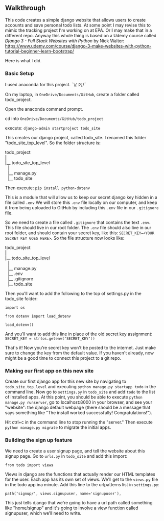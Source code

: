 ## Walkthrough

This code creates a simple django website that allows users to create accounts and save personal todo lists.
At some point I may revise this to mimic the tracking project I'm working on at EPA. Or I may make that in a different repo.
Anyway this whole thing is based on a Udemy course called _Django 3 - Full Stack Websites with Python_ by Nick Walter: https://www.udemy.com/course/django-3-make-websites-with-python-tutorial-beginner-learn-bootstrap/

Here is what I did.

### Basic Setup

I used anaconda for this project. ¯\\_(ツ)_/¯

On my laptop, in `OneDrive/Documents/GitHub`, create a folder called todo_project. 

Open the anaconda command prompt. 

cd into `OneDrive/Documents/GitHub/todo_project`

execute: `django-admin startproject todo_site` 

This creates our django project, called todo_site. I renamed this folder "todo_site_top_level". So the folder structure is:

todo_project<br>
|<br>
|__ todo_site_top_level<br>
&nbsp;    |<br>
&nbsp;    |__ manage.py<br>
&nbsp;    |__ todo_site<br>

Then execute:
`pip install python-dotenv`

This is a module that will allow us to keep our secret django key hidden in a file called `.env` We will store this `.env` file locally on our computer, 
and keep it from being uploaded to GitHub by including this `.env` file in our `.gitignore` file.

So we need to create a file called `.gitignore` that contains the text `.env`. This file should live in our root folder. The `.env` file should also live in our root folder, and should contain your secret key, like this: `SECRET_KEY=<YOUR SECRET KEY GOES HERE>`. So the file structure now looks like:

todo_project<br>
|<br>
|__ todo_site_top_level<br>
&nbsp;    |<br>
&nbsp;    |__ manage.py<br>
&nbsp;    |__ .env<br>
&nbsp;    |__ .gitignore<br>
&nbsp;    |__ todo_site<br>


Then you'll want to add the following to the top of settings.py in the todo_site folder: 

`import os`

`from dotenv import load_dotenv`

`load_dotenv()`

And you'll want to add this line in place of the old secret key assignment: `SECRET_KEY = str(os.getenv('SECRET_KEY'))`

That's it! Now you're secret key won't be posted to the internet. Just make sure to change the key from the default value. If you haven't already, now might be a good time to connect this project to a git repo.

### Making our first app on this new site

Create our first django app for this new site by navigating to `todo_site_top_level` and executing `python manage.py startapp todo` in the command line. Now go to `settings.py` in `todo_site` and add `todo` to the list of installed apps. At this point, you should be able to execute `python manage.py runserver`, go to localhost:8000 in your browser, and see your "website": the django default webpage (there should be a message that says something like "The install worked successfully! Congratulations!"). 

Hit ctrl+c in the command line to stop running the "server." Then execute `python manage.py migrate` to migrate the initial apps.

### Building the sign up feature

We need to create a user signup page, and tell the website about this signup page. Go to `urls.py` in `todo_site` and add this import:

`from todo import views`

Views in django are the functions that actually render our HTML templates for the user. Each app has its own set of views. We'll get to the `views.py` file in the todo app ina minute. Add this line to the urlpatterns list in `settings.py`:

`path('signup/', views.signupuser, name='signupuser'),`

This just tells django that we're going to have a url path called something like "home/signup" and it's going to involve a view function called signupuser, which we'll need to write. 

